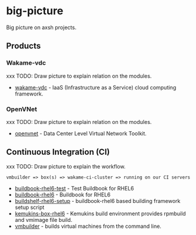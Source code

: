 big-picture
===========

Big picture on axsh projects.

## Products

### Wakame-vdc

xxx TODO: Draw picture to explain relation on the modules.

* [wakame-vdc](https://github.com/axsh/wakame-vdc) - IaaS (Infrastructure as a Service) cloud computing framework.

### OpenVNet

xxx TODO: Draw picture to explain relation on the modules.

* [openvnet](https://github.com/axsh/openvnet) - Data Center Level Virtual Network Toolkit.

## Continuous Integration (CI)

xxx TODO: Draw picture to explain the workflow.

```
vmbuilder => box(s) => wakame-ci-cluster => running on our CI servers
```

* [buildbook-rhel6-test](https://github.com/hansode/buildbook-rhel6-test) - Test Buildbook for RHEL6
* [buildbook-rhel6](https://github.com/hansode/buildbook-rhel6) - Buildbook for RHEL6
* [buildshelf-rhel6-setup](https://github.com/hansode/buildshelf-rhel6-setup) - buildbook-rhel6 based building framework setup script
* [kemukins-box-rhel6](https://github.com/wakameci/kemukins-box-rhel6) - Kemukins build environment provides rpmbuild and vmimage file build.
* [vmbuilder](https://github.com/hansode/vmbuilder) - builds virtual machines from the command line.
